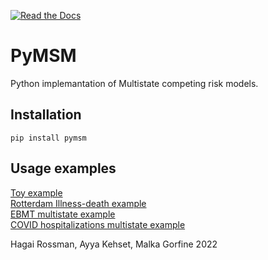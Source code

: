 [![Read the Docs](https://readthedocs.org/projects/pymsm/badge/)](https://pymsm.readthedocs.io/)


# PyMSM
Python implemantation of Multistate competing risk models.

## Installation
`pip install pymsm`

## Usage examples
[Toy example](https://github.com/hrossman/pymsm/blob/main/src/pymsm/examples/first_example.ipynb)  
[Rotterdam Illness-death example](https://github.com/hrossman/pymsm/blob/main/src/pymsm/examples/rotterdam.ipynb)  
[EBMT multistate example](https://github.com/hrossman/pymsm/blob/main/src/pymsm/examples/ebmt.ipynb)  
[COVID hospitalizations multistate example](https://github.com/hrossman/pymsm/blob/main/src/pymsm/examples/covid_hosp_example.ipynb)  
  

  
Hagai Rossman, Ayya Kehset, Malka Gorfine  2022
